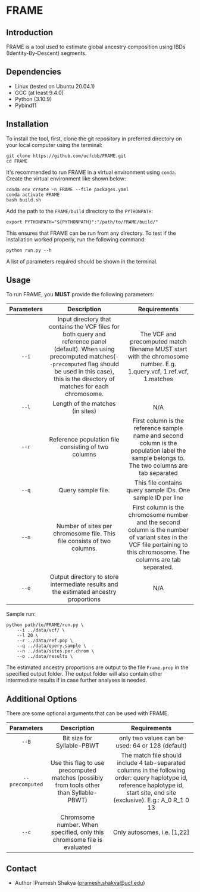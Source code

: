 # FRAME #

## Introduction
FRAME is a tool used to estimate global ancestry composition using IBDs (Identity-By-Descent) segments. 

## Dependencies
- Linux (tested on Ubuntu 20.04.1)
- GCC (at least 9.4.0)
- Python (3.10.9) 
- Pybind11 

## Installation ##

To install the tool, first, clone the git repository in preferred directory on your local computer using the terminal:

```
git clone https://github.com/ucfcbb/FRAME.git 
cd FRAME
```

It's recommended to run FRAME in a virtual environment using `conda`. Create the virtual environment
like shown below:

```
conda env create -n FRAME --file packages.yaml
conda activate FRAME
bash build.sh
```

Add the path to the `FRAME/build` directory to the `PYTHONPATH`:

```
export PYTHONPATH="${PYTHONPATH}":"/path/to/FRAME/build/"
```

This ensures that FRAME can be run from any directory.
To test if the installation worked properly, run the following command:

```
python run.py --h
```
A list of parameters required should be shown in the terminal.

## Usage ##
To run FRAME, you **MUST** provide the following parameters:

|Parameters | Description | Requirements |
|:---:|:---:| :---:|
|`--i` | Input directory that contains the VCF files for both query and reference panel (default). When using precomputed matches(`--precomputed` flag should be used in this case), this is the directory of matches for each chromosome. | The VCF and precomputed match filename MUST start with the chromosome number. E.g. 1.query.vcf, 1.ref.vcf, 1.matches|
|`--l` | Length of the matches (in sites)| N/A |
|`--r` | Reference population file consisting of two columns| First column is the reference sample name and second column is the population label the sample belongs to. The two columns are tab separated|
|`--q` | Query sample file. | This file contains query sample IDs. One sample ID per line |
|`--n` | Number of sites per chromosome file. This file consists of two columns. | First column is the chromosome number and the second column is the number of variant sites in the VCF file pertaining to this chromosome. The columns are tab separated. |
|`--o` | Output directory to store intermediate results and the estimated ancestry proportions| N/A |

Sample run:
```
python path/to/FRAME/run.py \
    --i ../data/vcf/ \
    --l 20 \
    --r ../data/ref.pop \
    --q ../data/query.sample \
    --n ../data/sites.per.chrom \
    --o ../data/results \
```

The estimated ancestry proportions are output to the file `Frame.prop` in the specified output folder. The output folder will also contain other intermediate results if in case further analyses is needed.

## Additional Options ##
There are some optional arguments that can be used with FRAME.

|Parameters | Description | Requirements |
|:---:|:---:| :---:|
|`--B` | Bit size for Syllable-PBWT | only two values can be used: 64 or 128 (default) |
|`--precomputed` | Use this flag to use precomputed matches (possibly from tools other than Syllable-PBWT) | The match file should include 4 tab-separated columns in the following order: query haplotype id, reference haplotype id, start site, end site (exclusive). E.g.: A_0    R_1 0   13 | 
|`--c` | Chromsome number. When specified, only this chromsome file is evaluated | Only autosomes, i.e. [1,22] |


## Contact ##
- Author :Pramesh Shakya (pramesh.shakya@ucf.edu)

